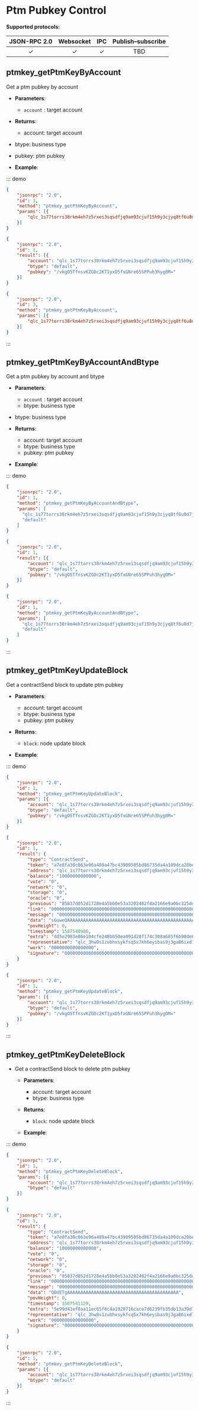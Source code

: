 # Ptm Pubkey Control

**Supported protocols:**

| JSON-RPC 2.0 | Websocket |   IPC    | Publish–subscribe |
| :----------: | :-------: | :------: | :---------------: |
|   &#x2713;   | &#x2713;  | &#x2713; |        TBD        |



## ptmkey_getPtmKeyByAccount

Get a ptm pubkey by account

- **Parameters**: 
  - `account` : target account
  
- **Returns**: 
  -  account: target account
-  btype: business type
  -  pubkey: ptm pubkey
  
- **Example**:

::: demo

```json tab:Request
{
	"jsonrpc": "2.0",
	"id": 3,
	"method": "ptmkey_getPtmKeyByAccount",
	"params": [{
	    "qlc_1s77torrs38rkm4eh7z5rxei3sqsdfjq9am93cjuf15h9y3cjyq8tf6u8d7j"
	}]
}
```

```json tab:Response
{
	"jsonrpc": "2.0",
	"id": 1,
	"result": [{
		"account": "qlc_1s77torrs38rkm4eh7z5rxei3sqsdfjq9am93cjuf15h9y3cjyq8tf6u8d7j",
		"btype": "default",
		"pubkey": "/vkgO5TfnsvKZGDc2KT1yxD5fxGNre65SPPuh3hyg0M="
	}]
}
```

```json test
{
	"jsonrpc": "2.0",
	"id": 3,
	"method": "ptmkey_getPtmKeyByAccount",
	"params": [{
	    "qlc_1s77torrs38rkm4eh7z5rxei3sqsdfjq9am93cjuf15h9y3cjyq8tf6u8d7j"
	}]
}
```

:::

## ptmkey_getPtmKeyByAccountAndBtype

Get a ptm pubkey by account and btype

- **Parameters**: 
  - `account` : target account
  - btype: business type
- btype: business type
- **Returns**: 
  -  account: target account
  -  btype: business type
  -  pubkey: ptm pubkey

- **Example**:

::: demo

```json tab:Request
{
	"jsonrpc": "2.0",
	"id": 1,
	"method": "ptmkey_getPtmKeyByAccountAndBtype",
	"params": [
	  "qlc_1s77torrs38rkm4eh7z5rxei3sqsdfjq9am93cjuf15h9y3cjyq8tf6u8d7j",
	  "default"
	]
}
```

```json tab:Response
{
	"jsonrpc": "2.0",
	"id": 1,
	"result": [{
		"account": "qlc_1s77torrs38rkm4eh7z5rxei3sqsdfjq9am93cjuf15h9y3cjyq8tf6u8d7j",
		"btype": "default",
		"pubkey": "/vkgO5TfnsvKZGDc2KT1yxD5fxGNre65SPPuh3hyg0M="
	}]
}
```

```json test
{
	"jsonrpc": "2.0",
	"id": 1,
	"method": "ptmkey_getPtmKeyByAccountAndBtype",
	"params": [
	  "qlc_1s77torrs38rkm4eh7z5rxei3sqsdfjq9am93cjuf15h9y3cjyq8tf6u8d7j",
	  "default"
	]
}
```

:::

## ptmkey_getPtmKeyUpdateBlock

Get a contractSend block to update ptm pubkey

- **Parameters**: 
  - account: target account
  - btype: business type
  - pubkey: ptm pubkey
  
- **Returns**: 
  -  `block`: node update block

- **Example**:

::: demo

```json tab:Request
{
	"jsonrpc": "2.0",
	"id": 1,
	"method": "ptmkey_getPtmKeyUpdateBlock",
	"params": [{
		"account": "qlc_1s77torrs38rkm4eh7z5rxei3sqsdfjq9am93cjuf15h9y3cjyq8tf6u8d7j",
		"btype": "default",
		"pubkey": "/vkgO5TfnsvKZGDc2KT1yxD5fxGNre65SPPuh3hyg0M="
	}]
}
```

```json tab:Response
{
	"jsonrpc": "2.0",
	"id": 1,
	"result": {
		"type": "ContractSend",
		"token": "a7e8fa30c063e96a489a47bc43909505bd86735da4a109dca28be936118a8582",
		"address": "qlc_1s77torrs38rkm4eh7z5rxei3sqsdfjq9am93cjuf15h9y3cjyq8tf6u8d7j",
		"balance": "10000000000000",
		"vote": "0",
		"network": "0",
		"storage": "0",
		"oracle": "0",
		"previous": "85837d052d1728e4a5bb0e53a3202482f4a2166e9a0bc325dda789db3e3d3d1f",
		"link": "000000000000000000000000000000000000000000000000000000000000001c",
		"message": "0000000000000000000000000000000000000000000000000000000000000000",
		"data": "sGuweQAAAAAAAAAAAAAAAAAAAAAAAAAAAAAAAAAAAAAAAAAAAAAAAAAAAAAAAAAAAAAAAAAAAAAAAAAAAAAAAAAAAEAAAAAAAAAAAAAAAAAAAAAAAAAAAAAAAAAAAAAAAAAALC92a2dPNVRmbnN2S1pHRGMyS1QxeXhENWZ4R05yZTY1U1BQdWgzaHlnME09AAAAAAAAAAAAAAAAAAAAAAAAAAA=",
		"povHeight": 0,
		"timestamp": 1587540986,
		"extra": "dd5e2983e86e104cfe248bb50ea091d28f174c308a685f6b98de65755881227f",
		"representative": "qlc_3hw8s1zubhxsykfsq5x7kh6eyibas9j3ga86ixd7pnqwes1cmt9mqqrngap4",
		"work": "0000000000000000",
		"signature": "00000000000000000000000000000000000000000000000000000000000000000000000000000000000000000000000000000000000000000000000000000000"
	}
}
```

```json test
{
	"jsonrpc": "2.0",
	"id": 1,
	"method": "ptmkey_getPtmKeyUpdateBlock",
	"params": [{
		"account": "qlc_1s77torrs38rkm4eh7z5rxei3sqsdfjq9am93cjuf15h9y3cjyq8tf6u8d7j",
		"btype": "default",
		"pubkey": "/vkgO5TfnsvKZGDc2KT1yxD5fxGNre65SPPuh3hyg0M="
	}]
}
```

:::

## ptmkey_getPtmKeyDeleteBlock

- Get a contractSend block to delete ptm pubkey

  - **Parameters**: 
    - account: target account
    - btype: business type

  - **Returns**: 
    -  `block`: node update block

  - **Example**:

::: demo

```json tab:Request
{
	"jsonrpc": "2.0",
	"id": 1,
	"method": "ptmkey_getPtmKeyDeleteBlock",
	"params": [{
		"account": "qlc_1s77torrs38rkm4eh7z5rxei3sqsdfjq9am93cjuf15h9y3cjyq8tf6u8d7j",
		"btype": "default"
	}]
}
```

```json tab:Response
{
	"jsonrpc": "2.0",
	"id": 1,
	"result": {
		"type": "ContractSend",
		"token": "a7e8fa30c063e96a489a47bc43909505bd86735da4a109dca28be936118a8582",
		"address": "qlc_1s77torrs38rkm4eh7z5rxei3sqsdfjq9am93cjuf15h9y3cjyq8tf6u8d7j",
		"balance": "10000000000000",
		"vote": "0",
		"network": "0",
		"storage": "0",
		"oracle": "0",
		"previous": "85837d052d1728e4a5bb0e53a3202482f4a2166e9a0bc325dda789db3e3d3d1f",
		"link": "000000000000000000000000000000000000000000000000000000000000001c",
		"message": "0000000000000000000000000000000000000000000000000000000000000000",
		"data": "QDdETgAAAAAAAAAAAAAAAAAAAAAAAAAAAAAAAAAAAAAAAAAA",
		"povHeight": 0,
		"timestamp": 1587541129,
		"extra": "5e99d41ef0aa11ec65f6c4a1928716cace7d6239fb35db13a39d7bc72f1060a3",
		"representative": "qlc_3hw8s1zubhxsykfsq5x7kh6eyibas9j3ga86ixd7pnqwes1cmt9mqqrngap4",
		"work": "0000000000000000",
		"signature": "00000000000000000000000000000000000000000000000000000000000000000000000000000000000000000000000000000000000000000000000000000000"
	}
}
```

```json test
{
	"jsonrpc": "2.0",
	"id": 1,
	"method": "ptmkey_getPtmKeyDeleteBlock",
	"params": [{
		"account": "qlc_1s77torrs38rkm4eh7z5rxei3sqsdfjq9am93cjuf15h9y3cjyq8tf6u8d7j",
		"btype": "default"
	}]
}
```

:::

